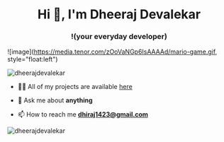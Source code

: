 
<!--
**tomkaX/tomkaX** is a ✨ _special_ ✨ repository because its `README.md` (this file) appears on your GitHub profile.

Here are some ideas to get you started:

- 🔭 I’m currently working on ...
- 🌱 I’m currently learning ...
- 👯 I’m looking to collaborate on ...
- 🤔 I’m looking for help with ...
- 💬 Ask me about ...
- 📫 How to reach me: ...
- 😄 Pronouns: ...
- ⚡ Fun fact: ...
-->


<h1 align="center">Hi 👋, I'm Dheeraj Devalekar </h1>
<h3 align="center">!(your everyday developer)</h3>

<!--![image](https://github.com/saadeghi/saadeghi/blob/master/dino.gif)-->
![image](https://media.tenor.com/zOoVaNGp6IsAAAAd/mario-game.gif, style="float:left")

<p align="left">
<img src="https://komarev.com/ghpvc/?username=dheerajdevalekar" alt="dheerajdevalekar" />

<!-- <img src="https://github.com/simple-icons/simple-icons/blob/develop/icons/amazonaws.svg" alt="aws"  width="20" height="20" /> 
  <img src="https://img.icons8.com/color/48/000000/git.png" alt="git" width="20" height="20"/> 
  <img src="https://img.icons8.com/color/48/000000/nodejs.png" alt="nodejs" width="20" height="20"/> 
  <img src="https://img.icons8.com/color/48/000000/python.png" alt="python" width="20" height="20"/></p>-->

- 👨‍💻 All of my projects are available  [here](https://github.com/dheerajdevalekar?tab=repositories)

- 💬 Ask me about **anything**

- 📫 How to reach me **dhiraj1423@gmail.com**



<p align="left"> 
  <img src="https://github-readme-stats.vercel.app/api?username=dheerajdevalekar&show_icons=true&count_private=true&theme=radical" alt="dheerajdevalekar" />
 </p>



